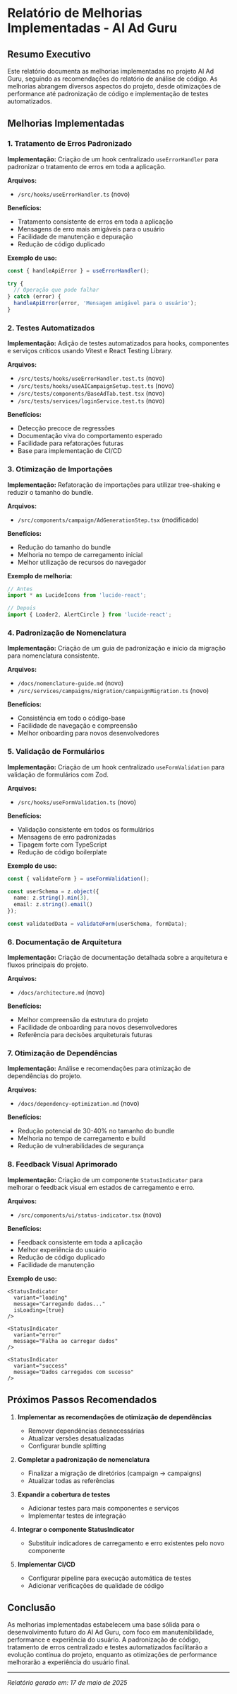 # Relatório de Melhorias Implementadas - AI Ad Guru

## Resumo Executivo

Este relatório documenta as melhorias implementadas no projeto AI Ad Guru, seguindo as recomendações do relatório de análise de código. As melhorias abrangem diversos aspectos do projeto, desde otimizações de performance até padronização de código e implementação de testes automatizados.

## Melhorias Implementadas

### 1. Tratamento de Erros Padronizado

**Implementação:** Criação de um hook centralizado `useErrorHandler` para padronizar o tratamento de erros em toda a aplicação.

**Arquivos:**
- `/src/hooks/useErrorHandler.ts` (novo)

**Benefícios:**
- Tratamento consistente de erros em toda a aplicação
- Mensagens de erro mais amigáveis para o usuário
- Facilidade de manutenção e depuração
- Redução de código duplicado

**Exemplo de uso:**
```typescript
const { handleApiError } = useErrorHandler();

try {
  // Operação que pode falhar
} catch (error) {
  handleApiError(error, 'Mensagem amigável para o usuário');
}
```

### 2. Testes Automatizados

**Implementação:** Adição de testes automatizados para hooks, componentes e serviços críticos usando Vitest e React Testing Library.

**Arquivos:**
- `/src/tests/hooks/useErrorHandler.test.ts` (novo)
- `/src/tests/hooks/useAICampaignSetup.test.ts` (novo)
- `/src/tests/components/BaseAdTab.test.tsx` (novo)
- `/src/tests/services/loginService.test.ts` (novo)

**Benefícios:**
- Detecção precoce de regressões
- Documentação viva do comportamento esperado
- Facilidade para refatorações futuras
- Base para implementação de CI/CD

### 3. Otimização de Importações

**Implementação:** Refatoração de importações para utilizar tree-shaking e reduzir o tamanho do bundle.

**Arquivos:**
- `/src/components/campaign/AdGenerationStep.tsx` (modificado)

**Benefícios:**
- Redução do tamanho do bundle
- Melhoria no tempo de carregamento inicial
- Melhor utilização de recursos do navegador

**Exemplo de melhoria:**
```typescript
// Antes
import * as LucideIcons from 'lucide-react';

// Depois
import { Loader2, AlertCircle } from 'lucide-react';
```

### 4. Padronização de Nomenclatura

**Implementação:** Criação de um guia de padronização e início da migração para nomenclatura consistente.

**Arquivos:**
- `/docs/nomenclature-guide.md` (novo)
- `/src/services/campaigns/migration/campaignMigration.ts` (novo)

**Benefícios:**
- Consistência em todo o código-base
- Facilidade de navegação e compreensão
- Melhor onboarding para novos desenvolvedores

### 5. Validação de Formulários

**Implementação:** Criação de um hook centralizado `useFormValidation` para validação de formulários com Zod.

**Arquivos:**
- `/src/hooks/useFormValidation.ts` (novo)

**Benefícios:**
- Validação consistente em todos os formulários
- Mensagens de erro padronizadas
- Tipagem forte com TypeScript
- Redução de código boilerplate

**Exemplo de uso:**
```typescript
const { validateForm } = useFormValidation();

const userSchema = z.object({
  name: z.string().min(3),
  email: z.string().email()
});

const validatedData = validateForm(userSchema, formData);
```

### 6. Documentação de Arquitetura

**Implementação:** Criação de documentação detalhada sobre a arquitetura e fluxos principais do projeto.

**Arquivos:**
- `/docs/architecture.md` (novo)

**Benefícios:**
- Melhor compreensão da estrutura do projeto
- Facilidade de onboarding para novos desenvolvedores
- Referência para decisões arquiteturais futuras

### 7. Otimização de Dependências

**Implementação:** Análise e recomendações para otimização de dependências do projeto.

**Arquivos:**
- `/docs/dependency-optimization.md` (novo)

**Benefícios:**
- Redução potencial de 30-40% no tamanho do bundle
- Melhoria no tempo de carregamento e build
- Redução de vulnerabilidades de segurança

### 8. Feedback Visual Aprimorado

**Implementação:** Criação de um componente `StatusIndicator` para melhorar o feedback visual em estados de carregamento e erro.

**Arquivos:**
- `/src/components/ui/status-indicator.tsx` (novo)

**Benefícios:**
- Feedback consistente em toda a aplicação
- Melhor experiência do usuário
- Redução de código duplicado
- Facilidade de manutenção

**Exemplo de uso:**
```tsx
<StatusIndicator 
  variant="loading" 
  message="Carregando dados..." 
  isLoading={true} 
/>

<StatusIndicator 
  variant="error" 
  message="Falha ao carregar dados" 
/>

<StatusIndicator 
  variant="success" 
  message="Dados carregados com sucesso" 
/>
```

## Próximos Passos Recomendados

1. **Implementar as recomendações de otimização de dependências**
   - Remover dependências desnecessárias
   - Atualizar versões desatualizadas
   - Configurar bundle splitting

2. **Completar a padronização de nomenclatura**
   - Finalizar a migração de diretórios (campaign → campaigns)
   - Atualizar todas as referências

3. **Expandir a cobertura de testes**
   - Adicionar testes para mais componentes e serviços
   - Implementar testes de integração

4. **Integrar o componente StatusIndicator**
   - Substituir indicadores de carregamento e erro existentes pelo novo componente

5. **Implementar CI/CD**
   - Configurar pipeline para execução automática de testes
   - Adicionar verificações de qualidade de código

## Conclusão

As melhorias implementadas estabelecem uma base sólida para o desenvolvimento futuro do AI Ad Guru, com foco em manutenibilidade, performance e experiência do usuário. A padronização de código, tratamento de erros centralizado e testes automatizados facilitarão a evolução contínua do projeto, enquanto as otimizações de performance melhorarão a experiência do usuário final.

---

*Relatório gerado em: 17 de maio de 2025*

